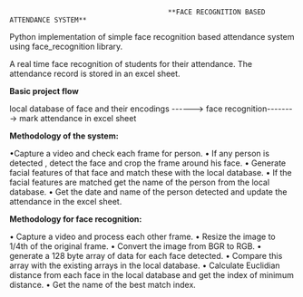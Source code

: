                                            **FACE RECOGNITION BASED ATTENDANCE SYSTEM**
                                                  
Python implementation of simple face recognition based attendance system using face_recognition library.

A real time face recognition of students for their attendance. The attendance record is stored in an excel sheet.

**Basic project flow**

local database of face and their encodings ------> face recognition--------> mark attendance in excel sheet

**Methodology of the system:** 

•Capture a video and check each frame for person. • If any person is detected , detect the face and crop the frame around his face. • Generate facial features of that face and match these with the local database. • If the facial features are matched get the name of the person from the local database. • Get the date and name of the person detected and update the attendance in the excel sheet.

**Methodology for face recognition:**

• Capture a video and process each other frame. • Resize the image to 1/4th of the original frame. • Convert the image from BGR to RGB. • generate a 128 byte array of data for each face detected. • Compare this array with the existing arrays in the local database. • Calculate Euclidian distance from each face in the local database and get the index of minimum distance. • Get the name of the best match index.
